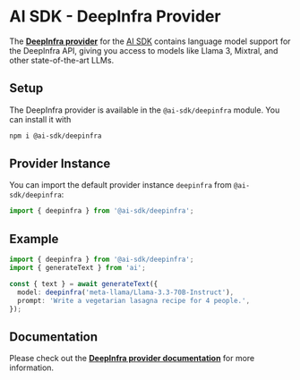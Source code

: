 # AI SDK - DeepInfra Provider

The **[DeepInfra provider](https://ai-sdk.dev/providers/ai-sdk-providers/deepinfra)** for the [AI SDK](https://ai-sdk.dev/docs)
contains language model support for the DeepInfra API, giving you access to models like Llama 3, Mixtral, and other state-of-the-art LLMs.

## Setup

The DeepInfra provider is available in the `@ai-sdk/deepinfra` module. You can install it with

```bash
npm i @ai-sdk/deepinfra
```

## Provider Instance

You can import the default provider instance `deepinfra` from `@ai-sdk/deepinfra`:

```ts
import { deepinfra } from '@ai-sdk/deepinfra';
```

## Example

```ts
import { deepinfra } from '@ai-sdk/deepinfra';
import { generateText } from 'ai';

const { text } = await generateText({
  model: deepinfra('meta-llama/Llama-3.3-70B-Instruct'),
  prompt: 'Write a vegetarian lasagna recipe for 4 people.',
});
```

## Documentation

Please check out the **[DeepInfra provider documentation](https://ai-sdk.dev/providers/ai-sdk-providers/deepinfra)** for more information.
